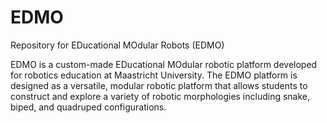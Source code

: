 # EDMO
Repository for EDucational MOdular Robots (EDMO)

EDMO is a custom-made EDucational MOdular robotic platform developed for robotics education at Maastricht University. The EDMO platform is designed as a versatile, modular robotic platform that allows students to construct and explore a variety of robotic morphologies including snake, biped, and quadruped configurations.
